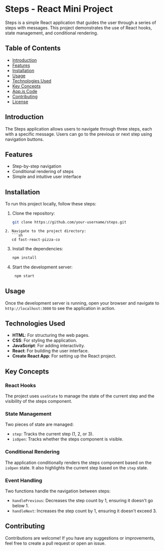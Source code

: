 # Steps - React Mini Project

Steps is a simple React application that guides the user through a series of steps with messages. This project demonstrates the use of React hooks, state management, and conditional rendering.

## Table of Contents

- [Introduction](#introduction)
- [Features](#features)
- [Installation](#installation)
- [Usage](#usage)
- [Technologies Used](#technologies-used)
- [Key Concepts](#key-concepts)
- [App.js Code](#appjs-code)
- [Contributing](#contributing)
- [License](#license)

## Introduction

The Steps application allows users to navigate through three steps, each with a specific message. Users can go to the previous or next step using navigation buttons.

## Features

- Step-by-step navigation
- Conditional rendering of steps
- Simple and intuitive user interface

## Installation

To run this project locally, follow these steps:

1. Clone the repository:
   ```sh
   git clone https://github.com/your-username/steps.git
```
2. Navigate to the project directory:
   ```sh
   cd fast-react-pizza-co
   ```
3. Install the dependencies:
   ```sh
   npm install
   ```
4. Start the development server:
   ```sh
    npm start
   ```
## Usage

Once the development server is running, open your browser and navigate to `http://localhost:3000` to see the application in action.

 ## Technologies Used

- **HTML**: For structuring the web pages.
- **CSS**: For styling the application.
- **JavaScript**: For adding interactivity.
- **React**: For building the user interface.
- **Create React App**: For setting up the React project.

## Key Concepts

### React Hooks

The project uses `useState` to manage the state of the current step and the visibility of the steps component.

### State Management

Two pieces of state are managed:
- `step`: Tracks the current step (1, 2, or 3).
- `isOpen`: Tracks whether the steps component is visible.

### Conditional Rendering

The application conditionally renders the steps component based on the `isOpen` state. It also highlights the current step based on the `step` state.

### Event Handling

Two functions handle the navigation between steps:
- `handlePrevious`: Decreases the step count by 1, ensuring it doesn't go below 1.
- `handleNext`: Increases the step count by 1, ensuring it doesn't exceed 3.

## Contributing

Contributions are welcome! If you have any suggestions or improvements, feel free to create a pull request or open an issue.
